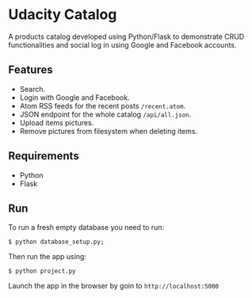 # Udacity Catalog

A products catalog developed using Python/Flask to demonstrate CRUD functionalities and social log in using Google and Facebook accounts.

## Features
- Search.
- Login with Google and Facebook.
- Atom RSS feeds for the recent posts `/recent.atom`.
- JSON endpoint for the whole catalog `/api/all.json`.
- Upload items pictures.
- Remove pictures from filesystem when deleting items.

## Requirements
- Python
- Flask

## Run
To run a fresh empty database you need to run:
```
$ python database_setup.py;
```
Then run the app using:
```
$ python project.py

```
Launch the app in the browser by goin to `http://localhost:5000`

